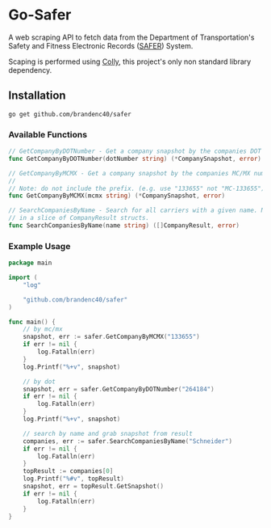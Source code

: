 # Go-Safer

A web scraping API to fetch data from the Department of Transportation's Safety and Fitness Electronic Records 
([SAFER](https://safer.fmcsa.dot.gov/CompanySnapshot.aspx)) System.

Scaping is performed using [Colly](https://github.com/gocolly/colly), this project's only non standard library dependency.


## Installation

```shell
go get github.com/brandenc40/safer
```

### Available Functions

```go
// GetCompanyByDOTNumber - Get a company snapshot by the companies DOT number
func GetCompanyByDOTNumber(dotNumber string) (*CompanySnapshot, error) 

// GetCompanyByMCMX - Get a company snapshot by the companies MC/MX number
//
// Note: do not include the prefix. (e.g. use "133655" not "MC-133655")
func GetCompanyByMCMX(mcmx string) (*CompanySnapshot, error) 

// SearchCompaniesByName - Search for all carriers with a given name. Name queries will return the best matched results
// in a slice of CompanyResult structs.
func SearchCompaniesByName(name string) ([]CompanyResult, error) 
```

### Example Usage

```go
package main

import (
	"log"

	"github.com/brandenc40/safer"
)

func main() {
	// by mc/mx
	snapshot, err := safer.GetCompanyByMCMX("133655")
	if err != nil {
		log.Fatalln(err)
	}
	log.Printf("%+v", snapshot)

	// by dot
	snapshot, err = safer.GetCompanyByDOTNumber("264184")
	if err != nil {
		log.Fatalln(err)
	}
	log.Printf("%+v", snapshot)

	// search by name and grab snapshot from result
	companies, err := safer.SearchCompaniesByName("Schneider")
	if err != nil {
		log.Fatalln(err)
	}
	topResult := companies[0]
	log.Printf("%#v", topResult)
	snapshot, err = topResult.GetSnapshot()
	if err != nil {
		log.Fatalln(err)
	}
}
```
